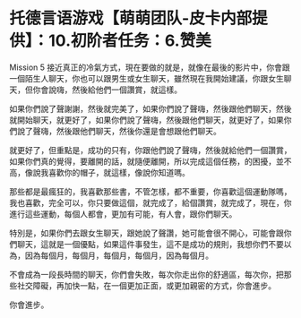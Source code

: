# 托德言语游戏【萌萌团队-皮卡内部提供】：10.初阶者任务：6.赞美

Mission 5 接近真正的冷氣方式，現在要做的就是，就像在最後的影片中，你會跟一個陌生人聊天，你也可以跟男生或女生聊天，雖然現在我開始建議，你跟女生聊天，但你會說嗨，然後給他們一個讚賞，就這樣。

如果你們說了聲謝謝，然後就完美了，如果你們說了聲嗨，然後跟他們聊天，然後就開始聊天，就更好了，如果你們說了聲嗨，然後跟他們聊天，就更好了，如果你們說了聲嗨，然後跟他們聊天，然後你還是會想跟他們聊天。

就更好了，但重點是，成功的只有，你跟他們說了聲嗨，然後就給他們一個讚賞，如果你們真的覺得，要離開的話，就隨便離開，所以完成這個任務，的困擾，並不高，像說我喜歡你的帽子，就這樣，像說你知道嗎。

那些都是最瘋狂的，我喜歡那些書，不管怎樣，都不重要，你喜歡這個運動隊嗎，我也喜歡，完全可以，你只要做這個，就完成了，給個讚賞，就完成了，現在，你進行這些運動，每個人都會，更加有可能，有人會，跟你們聊天。

特別是，如果你們去跟女生聊天，跟她說了聲讚，她可能會很不開心，可能會跟你們聊天，這就是一個優點，如果這件事發生，這不是成功的規則，我想你們不要以為，因為每個月，每個月，每個月，每個月，因為每個月。

不會成為一段長時間的聊天，你們會失敗，每次你走出你的舒適區，每次你，把那些社交障礙，再加快一點，在一個更加正面，或更加親密的方式，你會進步。

你會進步。